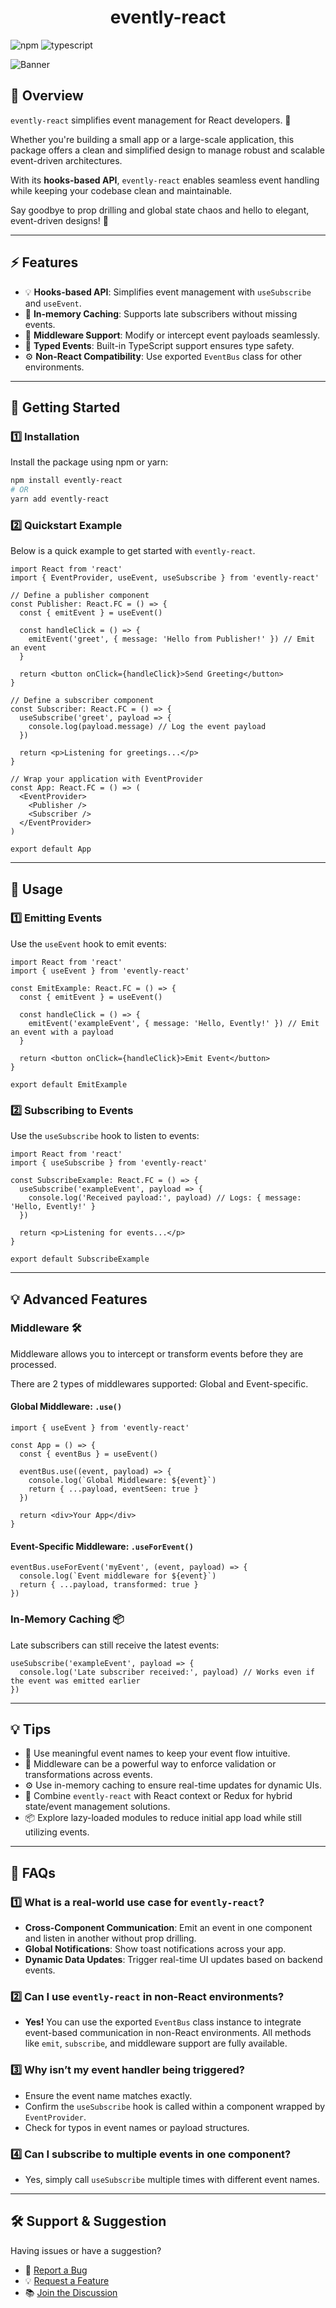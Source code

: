 <div align="center">

# evently-react

</div>

![npm](https://img.shields.io/npm/v/evently-react?style=flat-square) ![typescript](https://img.shields.io/badge/TypeScript-Supported-blue?style=flat-square)

![Banner](.github/media/title_banner.png)

## 🎉 Overview

`evently-react` simplifies event management for React developers. 🚀

Whether you're building a small app or a large-scale application, this package offers a clean and simplified design to manage robust and scalable event-driven architectures.

With its **hooks-based API**, `evently-react` enables seamless event handling while keeping your codebase clean and maintainable.

Say goodbye to prop drilling and global state chaos and hello to elegant, event-driven designs! 🎯

---

## ⚡ Features

- 💡 **Hooks-based API**: Simplifies event management with `useSubscribe` and `useEvent`.
- 🧩 **In-memory Caching**: Supports late subscribers without missing events.
- 🔗 **Middleware Support**: Modify or intercept event payloads seamlessly.
- 📂 **Typed Events**: Built-in TypeScript support ensures type safety.
- ⚙️ **Non-React Compatibility**: Use exported `EventBus` class for other environments.

---

## 🚀 Getting Started

### 1️⃣ Installation

Install the package using npm or yarn:

```bash
npm install evently-react
# OR
yarn add evently-react
```

### 2️⃣ Quickstart Example

Below is a quick example to get started with `evently-react`.

```tsx
import React from 'react'
import { EventProvider, useEvent, useSubscribe } from 'evently-react'

// Define a publisher component
const Publisher: React.FC = () => {
  const { emitEvent } = useEvent()

  const handleClick = () => {
    emitEvent('greet', { message: 'Hello from Publisher!' }) // Emit an event
  }

  return <button onClick={handleClick}>Send Greeting</button>
}

// Define a subscriber component
const Subscriber: React.FC = () => {
  useSubscribe('greet', payload => {
    console.log(payload.message) // Log the event payload
  })

  return <p>Listening for greetings...</p>
}

// Wrap your application with EventProvider
const App: React.FC = () => (
  <EventProvider>
    <Publisher />
    <Subscriber />
  </EventProvider>
)

export default App
```

---

## 🔧 Usage

### 1️⃣ Emitting Events

Use the `useEvent` hook to emit events:

```tsx
import React from 'react'
import { useEvent } from 'evently-react'

const EmitExample: React.FC = () => {
  const { emitEvent } = useEvent()

  const handleClick = () => {
    emitEvent('exampleEvent', { message: 'Hello, Evently!' }) // Emit an event with a payload
  }

  return <button onClick={handleClick}>Emit Event</button>
}

export default EmitExample
```

### 2️⃣ Subscribing to Events

Use the `useSubscribe` hook to listen to events:

```tsx
import React from 'react'
import { useSubscribe } from 'evently-react'

const SubscribeExample: React.FC = () => {
  useSubscribe('exampleEvent', payload => {
    console.log('Received payload:', payload) // Logs: { message: 'Hello, Evently!' }
  })

  return <p>Listening for events...</p>
}

export default SubscribeExample
```

---

## 💡 Advanced Features

### Middleware 🛠️

Middleware allows you to intercept or transform events before they are processed.

There are 2 types of middlewares supported: Global and Event-specific.

#### Global Middleware: `.use()`

```tsx
import { useEvent } from 'evently-react'

const App = () => {
  const { eventBus } = useEvent()

  eventBus.use((event, payload) => {
    console.log(`Global Middleware: ${event}`)
    return { ...payload, eventSeen: true }
  })

  return <div>Your App</div>
}
```

#### Event-Specific Middleware: `.useForEvent()`

```tsx
eventBus.useForEvent('myEvent', (event, payload) => {
  console.log(`Event middleware for ${event}`)
  return { ...payload, transformed: true }
})
```

### In-Memory Caching 📦

Late subscribers can still receive the latest events:

```tsx
useSubscribe('exampleEvent', payload => {
  console.log('Late subscriber received:', payload) // Works even if the event was emitted earlier
})
```

---

## 💡 Tips

- 🎯 Use meaningful event names to keep your event flow intuitive.
- 💾 Middleware can be a powerful way to enforce validation or transformations across events.
- ⚙️ Use in-memory caching to ensure real-time updates for dynamic UIs.
- 🧩 Combine `evently-react` with React context or Redux for hybrid state/event management solutions.
- 📦 Explore lazy-loaded modules to reduce initial app load while still utilizing events.

---

## 📝 FAQs

### 1️⃣ What is a real-world use case for `evently-react`?

- **Cross-Component Communication**: Emit an event in one component and listen in another without prop drilling.
- **Global Notifications**: Show toast notifications across your app.
- **Dynamic Data Updates**: Trigger real-time UI updates based on backend events.

### 2️⃣ Can I use `evently-react` in non-React environments?

- **Yes!** You can use the exported `EventBus` class instance to integrate event-based communication in non-React environments. All methods like `emit`, `subscribe`, and middleware support are fully available.

### 3️⃣ Why isn’t my event handler being triggered?

- Ensure the event name matches exactly.
- Confirm the `useSubscribe` hook is called within a component wrapped by `EventProvider`.
- Check for typos in event names or payload structures.

### 4️⃣ Can I subscribe to multiple events in one component?

- Yes, simply call `useSubscribe` multiple times with different event names.

---

## 🛠️ Support & Suggestion

Having issues or have a suggestion?

- 🐛 [Report a Bug](https://github.com/tirth-2001/evently-react/issues/new?template=bug_report.md)
- 💡 [Request a Feature](https://github.com/tirth-2001/evently-react/issues/new?template=feature_request.md)
- 📚 [Join the Discussion](https://github.com/tirth-2001/evently-react/discussions)
